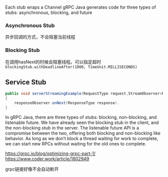 
Each stub wraps a Channel
gRPC Java generates code for three types of stubs: asynchronous, blocking, and future

### Asynchronous Stub
异步回调的方式，不会阻塞当前线程

### Blocking Stub

在调用hasNext的时候会阻塞线程。可以指定超时`blockingStub.withDeadlineAfter(1000, TimeUnit.MILLISECONDS)`

## Service Stub

```java
public void serverStreamingExample(RequestType request,StreamObserver<ResponseType> responseObserver)
{
    responseObserver.onNext(ResponseType response).
}
```

In gRPC Java, there are three types of stubs: blocking, non-blocking, and listenable future. We have already seen the blocking stub in the client, and the non-blocking stub in the server. The listenable future API is a compromise between the two, offering both blocking and non-blocking like behavior. As long as we don’t block a thread waiting for work to complete, we can start new RPCs without waiting for the old ones to complete.


https://grpc.io/blog/optimizing-grpc-part-1/
https://www.coder.work/article/1802949

grpc链接好像不会自动断开